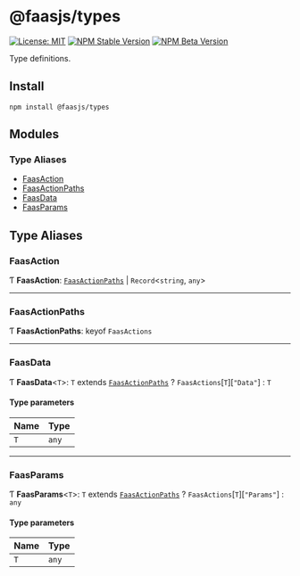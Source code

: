 # @faasjs/types

[![License: MIT](https://img.shields.io/npm/l/@faasjs/types.svg)](https://github.com/faasjs/faasjs/blob/main/packages/faasjs/types/LICENSE)
[![NPM Stable Version](https://img.shields.io/npm/v/@faasjs/types/stable.svg)](https://www.npmjs.com/package/@faasjs/types)
[![NPM Beta Version](https://img.shields.io/npm/v/@faasjs/types/beta.svg)](https://www.npmjs.com/package/@faasjs/types)

Type definitions.

## Install

    npm install @faasjs/types

## Modules

### Type Aliases

- [FaasAction](#faasaction)
- [FaasActionPaths](#faasactionpaths)
- [FaasData](#faasdata)
- [FaasParams](#faasparams)

## Type Aliases

### FaasAction

Ƭ **FaasAction**: [`FaasActionPaths`](#faasactionpaths) \| `Record`\<`string`, `any`\>

___

### FaasActionPaths

Ƭ **FaasActionPaths**: keyof `FaasActions`

___

### FaasData

Ƭ **FaasData**\<`T`\>: `T` extends [`FaasActionPaths`](#faasactionpaths) ? `FaasActions`[`T`][``"Data"``] : `T`

#### Type parameters

| Name | Type |
| :------ | :------ |
| `T` | `any` |

___

### FaasParams

Ƭ **FaasParams**\<`T`\>: `T` extends [`FaasActionPaths`](#faasactionpaths) ? `FaasActions`[`T`][``"Params"``] : `any`

#### Type parameters

| Name | Type |
| :------ | :------ |
| `T` | `any` |
